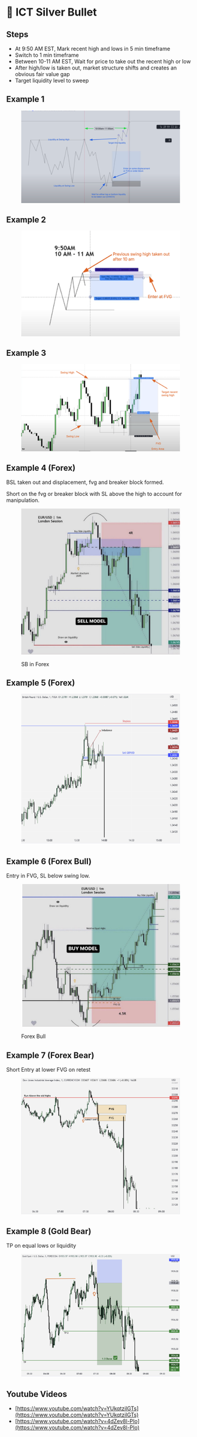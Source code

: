 # 🎯 ICT Silver Bullet

## Steps

* At 9:50 AM EST, Mark recent high and lows in 5 min timeframe
* Switch to 1 min timeframe
* Between 10-11 AM EST, Wait for price to take out the recent high or low
* After high/low is taken out, market structure shifts and creates an obvious fair value gap
* Target liquidity level to sweep

## Example 1

<figure><img src=".gitbook/assets/image (2) (1) (2) (1) (1).png" alt=""><figcaption></figcaption></figure>

## Example 2

<figure><img src=".gitbook/assets/image (2) (1) (2) (1) (1) (1) (1).png" alt=""><figcaption></figcaption></figure>

## Example 3

<figure><img src=".gitbook/assets/image (1) (1) (1) (1) (1).png" alt=""><figcaption></figcaption></figure>

## Example 4 (Forex)

BSL taken out and displacement, fvg and breaker block formed.

Short on the fvg or breaker block with SL above the high to account for manipulation.

<figure><img src=".gitbook/assets/image (7).png" alt=""><figcaption><p>SB in Forex</p></figcaption></figure>

## Example 5 (Forex)

<figure><img src=".gitbook/assets/image (5).png" alt=""><figcaption></figcaption></figure>

## Example 6 (Forex Bull)

Entry in FVG, SL below swing low.

<figure><img src=".gitbook/assets/image (13).png" alt=""><figcaption><p>Forex Bull</p></figcaption></figure>

## Example 7 (Forex Bear)

Short Entry at lower FVG on retest

<figure><img src=".gitbook/assets/image (25).png" alt=""><figcaption></figcaption></figure>

## Example 8 (Gold Bear)

TP on equal lows or liquidity

<figure><img src=".gitbook/assets/image (14).png" alt=""><figcaption></figcaption></figure>

## Youtube Videos

* [https://www.youtube.com/watch?v=YUkqtzilGTs](https://www.youtube.com/watch?v=YUkqtzilGTs)
* [https://www.youtube.com/watch?v=4dZev8l-PIo](https://www.youtube.com/watch?v=4dZev8l-PIo)






